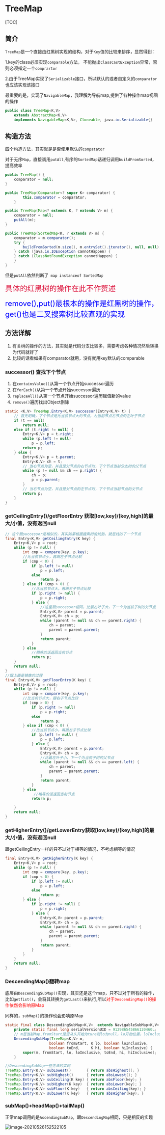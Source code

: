 # TreeMap

[TOC]

## 简介

`TreeMap`是一个直接由红黑树实现的结构，对于`Key`值的比较来排序，显然得到：

1.key的class必须实现`comparable`方法， 不能抛出`ClassCastException`异常，否则必须指定一个`comprartor`

2.由于TreeMap实现了`Serializable`接口，所以默认的或者自定义的`comparator`也应该实现该接口

最重要的是，实现了`NavigableMap`，我理解为导航map,提供了各种操作map视图的操作

```java
public class TreeMap<K,V>
    extends AbstractMap<K,V>
    implements NavigableMap<K,V>, Cloneable, java.io.Serializable{}
```

## 构造方法

四个构造方法，其实就是是否使用默认的`compatator`

对于无序`Map`，直接调用`putAll`,有序的`SortedMap`话递归调用`buildFromSorted`，提高效率

```java
public TreeMap() {
    comparator = null;
}

public TreeMap(Comparator<? super K> comparator) {
        this.comparator = comparator;
    }

public TreeMap(Map<? extends K, ? extends V> m) {
    comparator = null;
    putAll(m);
}

public TreeMap(SortedMap<K, ? extends V> m) {
    comparator = m.comparator();
    try {
        buildFromSorted(m.size(), m.entrySet().iterator(), null, null);
    } catch (java.io.IOException cannotHappen) {
    } catch (ClassNotFoundException cannotHappen) {
    }
}
```

但是`putAll`依然判断了` map instanceof SortedMap`

<font size = 5 color=#DC143C>具体的红黑树的操作在此不作赘述</font>  

<font size = 5 color=blue>remove(),put()最根本的操作是红黑树的操作，get()也是二叉搜索树比较直观的实现</font>



## 方法详解

1. 有关树的操作的方法，其实就是代码分支比较多，需要考虑各种情况然后转换为代码就好了
2. 比较的话看如果有comparator就用，没有就用key默认的comparable

### successor() 查找下个节点

1. 在`containsValue()`从第一个节点开始successor遍历
2. 在`forEach()`从第一个节点开始successor遍历
3. `replaceAll()`从第一个节点开始successor遍历赋值新的value
4. `remove()`遍历找出Object删除

```java
static <K,V> TreeMap.Entry<K,V> successor(Entry<K,V> t) {
    // 首先明确，下个节点是比当前节点大的节点，为当前节点右节点的左叶子节点
    if (t == null)
        return null;
    else if (t.right != null) {
        Entry<K,V> p = t.right;
        while (p.left != null)
            p = p.left;
        return p;
    } else {
        Entry<K,V> p = t.parent;
        Entry<K,V> ch = t;
        // 当右节点为空，并且是父节点的右节点时，下个节点当前分支树的父节点
        while (p != null && ch == p.right) {
            ch = p;
            p = p.parent;
        }
        // 当右节点为空，并且是父节点的左节点时，下个节点当前节点的父节点
        return p;
    }
}
```

### getCeilingEntry()/getFloorEntry 获取[low,key]/[key,high]的最大/小值，没有返回null

```java
// 这个跟successor是相似的，其实如果根据搜索树没找到，就是找的下一个节点
final Entry<K,V> getCeilingEntry(K key) {
    Entry<K,V> p = root;
    while (p != null) {
        int cmp = compare(key, p.key);
        //比当前节点小，再跟左子节点比较
        if (cmp < 0) {
            if (p.left != null)
                p = p.left;
            else
                return p;
        } else if (cmp > 0) {
            //比当前节点大，再跟右子节点比较
            if (p.right != null) {
                p = p.right;
            } else {
                //这里跟successor相同，比最右叶子大，下一个为当前子树的父节点
                Entry<K,V> parent = p.parent;
                Entry<K,V> ch = p;
                while (parent != null && ch == parent.right) {
                    ch = parent;
                    parent = parent.parent;
                }
                return parent;
            }
        } else
            //相等的话返回当前节点
            return p;
    }
    return null;
}
//跟上面是镜像的过程
final Entry<K,V> getFloorEntry(K key) {
    Entry<K,V> p = root;
    while (p != null) {
        int cmp = compare(key, p.key);
        //比当前节点大，跟右子节点比较
        if (cmp > 0) {
            if (p.right != null)
                p = p.right;
            else
                return p;
        } else if (cmp < 0) {
            //比当前节点小，再跟左子节点比较
            if (p.left != null) {
                p = p.left;
            } else {
                Entry<K,V> parent = p.parent;
                Entry<K,V> ch = p;
                //比最左叶子小，下一个为当前子树的父节点
                while (parent != null && ch == parent.left) {
                    ch = parent;
                    parent = parent.parent;
                }
                return parent;
            }
        } else
             //相等的话返回当前节点
            return p;

    }
    return null;
}
```

### getHigherEntry()/getLowerEntry获取[low,key)/(key,high]的最大/小值，没有返回null

跟getCeilingEntry一样的只不过对于相等的情况，不考虑相等的情况

```java
final Entry<K,V> getHigherEntry(K key) {
    Entry<K,V> p = root;
    while (p != null) {
        int cmp = compare(key, p.key);
        if (cmp < 0) {
            if (p.left != null)
                p = p.left;
            else
                return p;
        } else {
            if (p.right != null) {
                p = p.right;
            } else {
                Entry<K,V> parent = p.parent;
                Entry<K,V> ch = p;
                while (parent != null && ch == parent.right) {
                    ch = parent;
                    parent = parent.parent;
                }
                return parent;
            }
        }
    }
    return null;
}
```

### DescendingMap()翻转map

底层由`DescendingSubMap()`实现，其实还是这个map，只不过对于所有的操作，比如`getfist()`，会将其转换为`getLast()`来执行,所以<font color = red>对于`DescendingMap()`的操作依然会影响原Map</font>

同样的，`subMap()`的操作也会影响原Map

```java
static final class DescendingSubMap<K,V>  extends NavigableSubMap<K,V> {
    private static final long serialVersionUID = 912986545866120460L;
    // m是当前Map,fromStart是否从头开始为ture则lo为null，lo开始位置，loInclusive是否包含开始位置
    DescendingSubMap(TreeMap<K,V> m,
                    boolean fromStart, K lo, boolean loInclusive,
                    boolean toEnd,     K hi, boolean hiInclusive) {
        super(m, fromStart, lo, loInclusive, toEnd, hi, hiInclusive);
    }
```

```java
//DescendingSubMap一些方法的实现
TreeMap.Entry<K,V> subLowest()       { return absHighest(); }
TreeMap.Entry<K,V> subHighest()      { return absLowest(); }
TreeMap.Entry<K,V> subCeiling(K key) { return absFloor(key); }
TreeMap.Entry<K,V> subHigher(K key)  { return absLower(key); }
TreeMap.Entry<K,V> subFloor(K key)   { return absCeiling(key); }
TreeMap.Entry<K,V> subLower(K key)   { return absHigher(key); }
```

### subMap()+headMap()+tailMap()

正常map调用的是`AscendingSubMap`，跟`DescendingMap`相同，只是相反的实现

![image-20210526152522105](image\TreeMap1.png)